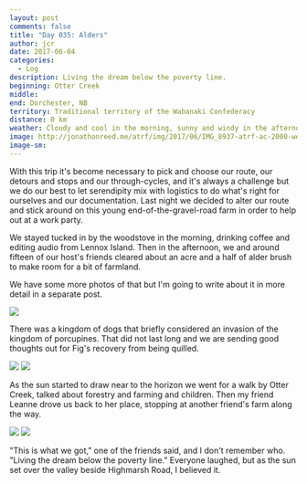 ```yaml
---
layout: post
comments: false
title: "Day 035: Alders"
author: jcr
date: 2017-06-04
categories:
  - Log
description: Living the dream below the poverty line.
beginning: Otter Creek
middle:
end: Dorchester, NB
territory: Traditional territory of the Wabanaki Confederacy
distance: 0 km
weather: Cloudy and cool in the morning, sunny and windy in the afternoon, 14 ºC
image: http://jonathonreed.me/atrf/img/2017/06/IMG_8937-atrf-ac-2000-web.jpg
image-sm:
---
```


With this trip it's become necessary to pick and choose our route, our detours and stops and our through-cycles, and it's always a challenge but we do our best to let serendipity mix with logistics to do what's right for ourselves and our documentation. Last night we decided to alter our route and stick around on this young end-of-the-gravel-road farm in order to help out at a work party.

We stayed tucked in by the woodstove in the morning, drinking coffee and editing audio from Lennox Island. Then in the afternoon, we and around fifteen of our host's friends cleared about an acre and a half of alder brush to make room for a bit of farmland. 

We have some more photos of that but I'm going to write about it in more detail in a separate post.

<img src="http://jonathonreed.me/atrf/img/2017/06/IMG_8895-atrf-ac-2000-web.jpg">

There was a kingdom of dogs that briefly considered an invasion of the kingdom of porcupines. That did not last long and we are sending good thoughts out for Fig's recovery from being quilled.

<img src="http://jonathonreed.me/atrf/img/2017/06/IMG_3182-atrf-jcr-2000-web.jpg">

<img src="http://jonathonreed.me/atrf/img/2017/06/IMG_8886-atrf-ac-2000-web.jpg">

As the sun started to draw near to the horizon we went for a walk by Otter Creek, talked about forestry and farming and children. Then my friend Leanne drove us back to her place, stopping at another friend's farm along the way.

<img src="http://jonathonreed.me/atrf/img/2017/06/IMG_8917-atrf-ac-2000-web.jpg">

<img src="http://jonathonreed.me/atrf/img/2017/06/IMG_8921-atrf-ac-2000-web.jpg">

"This is what we got," one of the friends said, and I don't remember who. "Living the dream below the poverty line." Everyone laughed, but as the sun set over the valley beside Highmarsh Road, I believed it.